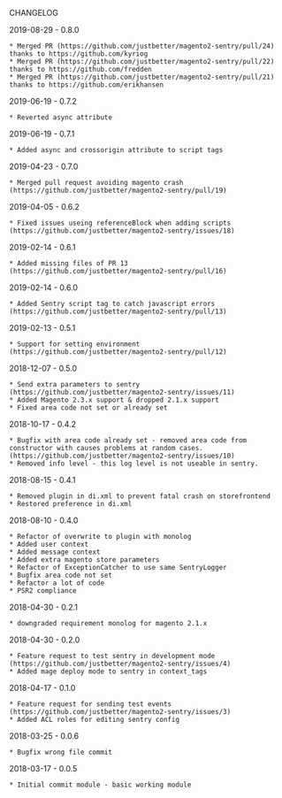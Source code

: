 CHANGELOG

2019-08-29 - 0.8.0

    * Merged PR (https://github.com/justbetter/magento2-sentry/pull/24) thanks to https://github.com/kyriog
    * Merged PR (https://github.com/justbetter/magento2-sentry/pull/22) thanks to https://github.com/fredden
    * Merged PR (https://github.com/justbetter/magento2-sentry/pull/21) thanks to https://github.com/erikhansen
    
2019-06-19 - 0.7.2

    * Reverted async attribute

2019-06-19 - 0.7.1

    * Added async and crossorigin attribute to script tags

2019-04-23 - 0.7.0

    * Merged pull request avoiding magento crash (https://github.com/justbetter/magento2-sentry/pull/19)

2019-04-05 - 0.6.2

    * Fixed issues useing referenceBlock when adding scripts (https://github.com/justbetter/magento2-sentry/issues/18)

2019-02-14 - 0.6.1

    * Added missing files of PR 13 (https://github.com/justbetter/magento2-sentry/pull/16)

2019-02-14 - 0.6.0

    * Added Sentry script tag to catch javascript errors (https://github.com/justbetter/magento2-sentry/pull/13)

2019-02-13 - 0.5.1

    * Support for setting environment (https://github.com/justbetter/magento2-sentry/pull/12)

2018-12-07 - 0.5.0

    * Send extra parameters to sentry (https://github.com/justbetter/magento2-sentry/issues/11)
    * Added Magento 2.3.x support & dropped 2.1.x support
    * Fixed area code not set or already set

2018-10-17 - 0.4.2

    * Bugfix with area code already set - removed area code from constructor with causes problems at random cases. (https://github.com/justbetter/magento2-sentry/issues/10)
    * Removed info level - this log level is not useable in sentry.

2018-08-15 - 0.4.1

    * Removed plugin in di.xml to prevent fatal crash on storefrontend
    * Restored preference in di.xml

2018-08-10 - 0.4.0

    * Refactor of overwrite to plugin with monolog
    * Added user context
    * Added message context
    * Added extra magento store parameters
    * Refactor of ExceptionCatcher to use same SentryLogger
    * Bugfix area code not set
    * Refactor a lot of code
    * PSR2 compliance

2018-04-30 - 0.2.1

    * downgraded requirement monolog for magento 2.1.x

2018-04-30 - 0.2.0

    * Feature request to test sentry in development mode (https://github.com/justbetter/magento2-sentry/issues/4)
    * Added mage deploy mode to sentry in context_tags

2018-04-17 - 0.1.0

    * Feature request for sending test events (https://github.com/justbetter/magento2-sentry/issues/3)
    * Added ACL roles for editing sentry config

2018-03-25 - 0.0.6

    * Bugfix wrong file commit

2018-03-17 - 0.0.5

    * Initial commit module - basic working module
